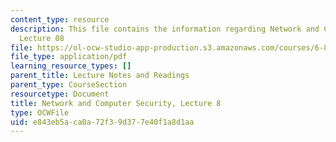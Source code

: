 ```yaml
---
content_type: resource
description: This file contains the information regarding Network and Computer Security,
  Lecture 08
file: https://ol-ocw-studio-app-production.s3.amazonaws.com/courses/6-857-network-and-computer-security-spring-2014/e843eb5aca0a72f39d377e40f1a8d1aa_MIT6_857S14_Lec08.pdf
file_type: application/pdf
learning_resource_types: []
parent_title: Lecture Notes and Readings
parent_type: CourseSection
resourcetype: Document
title: Network and Computer Security, Lecture 8
type: OCWFile
uid: e843eb5a-ca0a-72f3-9d37-7e40f1a8d1aa
---
```

